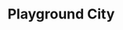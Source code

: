 ---
title: "Playground City"
description:
  'Play games with friends where the entire city is your board.
  Happy birthday Leo!
  '
cta: "Play now"
cta_link: "/play"
---